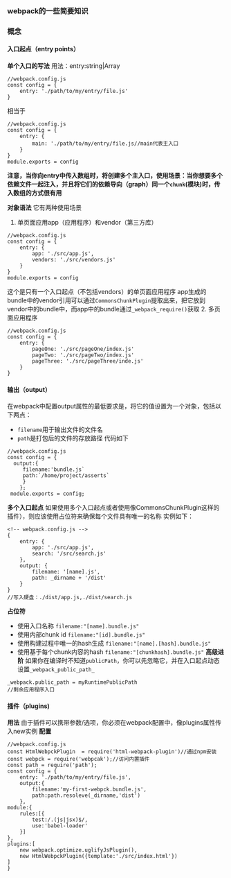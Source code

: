 ### webpack的一些简要知识
### 概念
  #### 入口起点（entry points）
  **单个入口的写法**
  用法：entry:string|Array<string>
  ```
  //webpack.config.js
  const config = {
      entry: './path/to/my/entry/file.js'
  }
  ```
  相当于
  ```
  //webpack.config.js
  const config = {
      entry: {
          main: './path/to/my/entry/file.js//main代表主入口
      }
  }
  module.exports = config
  ```
  **注意，当你向entry中传入数组时，将创建多个主入口，使用场景：当你想要多个依赖文件一起注入，并且将它们的依赖导向（graph）同一个`chunk`(模块)时，传入数组的方式很有用**

**对象语法**
它有两种使用场景
  1. 单页面应用app（应用程序）和vendor（第三方库）
  ```
  //webpack.config.js
  const config = {
      entry: {
          app: './src/app.js',
          vendors: './src/vendors.js'
      }
  }
  module.exports = config
  ```
  这个是只有一个入口起点（不包括vendors）的单页面应用程序
  app生成的bundle中的vendor引用可以通过`CommonsChunkPlugin`提取出来，把它放到vendor中的bundle中，而app中的bundle通过`_webpack_require()`获取
 2. 多页面应用程序
 ```
 //webpack.config.js
 const config = {
     entry: {
         pageOne: './src/pageOne/index.js'
         pageTwo: './src/pageTwo/index.js'
         pageThree: './src/pageThree/inde.js'
     }
 }
 ```
 #### 输出（output）
 在webpack中配置output属性的最低要求是，将它的值设置为一个对象，包括以下两点：
   * `filename`用于输出文件的文件名
   * `path`是打包后的文件的存放路径
 代码如下
 ```
 //webpack.config.js
 const config = {
   output:{
      filename:'bundle.js`
      path:`/home/project/asserts`
      }
     };
  module.exports = config;
```
**多个入口起点**
  如果使用多个入口起点或者使用像CommonsChunkPlugin这样的插件），则应该使用占位符来确保每个文件具有唯一的名称
实例如下：
```
<!-- webpack.config.js -->
{
    entry: {
        app: './src/app.js',
        search: '/src/search.js'
    },
    output: {
        filename: '[name].js',
        path: _dirname + '/dist'
    }
}
//写入硬盘：./dist/app.js,./dist/search.js
```
**占位符**
  * 使用入口名称
  `filename:"[name].bundle.js"`
  * 使用内部chunk id
  `filename:"[id].bundle.js"`
  * 使用构建过程中唯一的hash生成
  `filename:"[name].[hash].bundle.js"`
  * 使用基于每个chunk内容的hash
  `filename:"[chunkhash].bundle.js"`
**高级进阶**
如果你在编译时不知道`publicPath`，你可以先忽略它，并在入口起点动态设置`_webpack_public_path_`
```
_webpack.public_path = myRuntimePublicPath
//剩余应用程序入口
```
#### 插件（plugins)
**用法**
由于插件可以携带参数/选项，你必须在webpack配置中，像plugins属性传入new实例
**配置**
```
//webpack.config.js
const HtmlWebpckPlugin  = require('html-webpack-plugin')//通过npm安装
const webpck = require('webpcak');//访问内置插件
const path = require('path');
const config = {
    entry: './path/to/my/entry/file.js',
    output:{
        filename:'my-first-webpck.bundle.js',
        path:path.resoleve(_dirname,'dist')
    },
module:{
    rules:[{
        test:/.(js|jsx)$/,
        use:'babel-loader'
    }]
},
plugins:[
    new webpack.optimize.uglifyJsPlugin(),
    new HtmlWebpckPlugin({template:'./src/index.html'})
]
}
```



